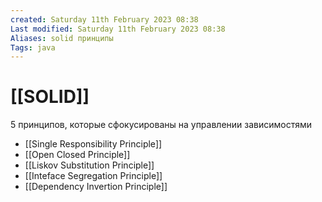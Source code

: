 ```yaml
---
created: Saturday 11th February 2023 08:38
Last modified: Saturday 11th February 2023 08:38
Aliases: solid принципы
Tags: java
---
```


# [[SOLID]]

5 принципов, которые сфокусированы на управлении зависимостями

- [[Single Responsibility Principle]]
- [[Open Closed Principle]]
- [[Liskov Substitution Principle]]
- [[Inteface Segregation Principle]]
- [[Dependency Invertion Principle]]
